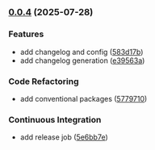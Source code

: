## <small>[0.0.4](https://github.com/Clarchik/release-scripts/compare/v0.0.3...v0.0.4) (2025-07-28)</small>
### Features

* add changelog and config ([583d17b](https://github.com/Clarchik/release-scripts/commit/583d17bcb489436496e2624829769747923b9b92))
* add changelog generation ([e39563a](https://github.com/Clarchik/release-scripts/commit/e39563a42aadde7bd9d5a71fcb97ac45b84e4ae7))

### Code Refactoring

* add conventional packages ([5779710](https://github.com/Clarchik/release-scripts/commit/5779710bd5c6ab3d9547794aa0986698b817bce8))

### Continuous Integration

* add release job ([5e6bb7e](https://github.com/Clarchik/release-scripts/commit/5e6bb7e4658dca0d9cbdb692ca239aa2220b96d4))

